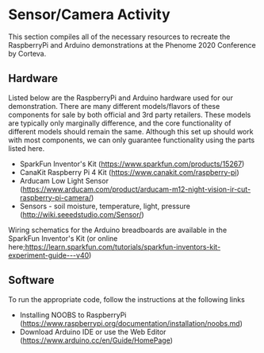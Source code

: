 # Sensor/Camera Activity

This section compiles all of the necessary resources to recreate the RaspberryPi and Arduino 
demonstrations at the Phenome 2020 Conference by Corteva.

## Hardware
Listed below are the RaspberryPi and Arduino hardware used for our demonstration. There are many different models/flavors of these components 
for sale by both official and 3rd party retailers. These models are typically only marginally difference, and the core functionality of different models 
should remain the same. Although this set up should work with most components, we can only guarantee functionality using
the parts listed here.

+ SparkFun Inventor's Kit  (https://www.sparkfun.com/products/15267)
+ CanaKit Raspberry Pi 4 Kit (https://www.canakit.com/raspberry-pi)
+ Arducam Low Light Sensor (https://www.arducam.com/product/arducam-m12-night-vision-ir-cut-raspberry-pi-camera/)
+ Sensors  - soil moisture, temperature, light, pressure  (http://wiki.seeedstudio.com/Sensor/)

Wiring schematics for the Arduino breadboards are available in the SparkFun Inventor's Kit 
(or online here;https://learn.sparkfun.com/tutorials/sparkfun-inventors-kit-experiment-guide---v40)

## Software
To run the appropriate code, follow the instructions at the following links
+ Installing NOOBS to RaspberryPi (https://www.raspberrypi.org/documentation/installation/noobs.md)
+ Download Arduino IDE or use the Web Editor (https://www.arduino.cc/en/Guide/HomePage)

 

